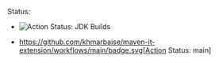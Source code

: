 Status:

* ![Action Status: JDK Builds](https://github.com/khmarbaise/maven-it-extension/workflows/jdkbuilds/badge.svg)

* https://github.com/khmarbaise/maven-it-extension/workflows/main/badge.svg[Action Status: main]
